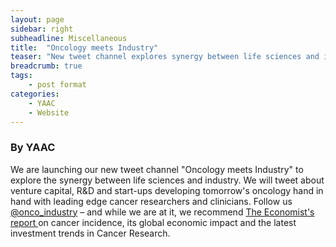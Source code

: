 ```yaml
---
layout: page
sidebar: right
subheadline: Miscellaneous
title:  "Oncology meets Industry"
teaser: "New tweet channel explores synergy between life sciences and industry"
breadcrumb: true
tags:
    - post format
categories:
    - YAAC
    - Website
---
```

### By YAAC  

We are launching our new tweet channel "Oncology meets Industry" to explore the synergy between life sciences and industry. We will tweet about venture capital, R&D and start-ups developing tomorrow's oncology hand in hand with leading edge cancer researchers and clinicians. Follow us <a href="https://twitter.com/onco_industry" target="_blank">@onco_industry</a> – and while we are at it, we recommend <a href="https://www.economist.com/news/finance-and-economics/21736176-progress-developing-treatments-makes-oncology-research-favourite" target="_blank">The Economist's report </a>on cancer incidence, its global economic impact and the latest investment trends in Cancer Research. 

